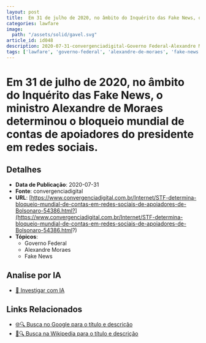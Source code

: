 ```yaml
---
layout: post
title:  Em 31 de julho de 2020, no âmbito do Inquérito das Fake News, o ministro Alexandre de Moraes determinou o bloqueio mundial de contas de apoiadores do presidente em redes sociais.
categories: lawfare
image: 
  path: "/assets/solid/gavel.svg"
article_id: id048
description: 2020-07-31-convergenciadigital-Governo Federal-Alexandre Moraes
tags: ['lawfare', 'governo-federal', 'alexandre-de-moraes', 'fake-news']
---
```


# Em 31 de julho de 2020, no âmbito do Inquérito das Fake News, o ministro Alexandre de Moraes determinou o bloqueio mundial de contas de apoiadores do presidente em redes sociais.

## Detalhes
- **Data de Publicação**: 2020-07-31
- **Fonte**: convergenciadigital
- **URL**: [https://www.convergenciadigital.com.br/Internet/STF-determina-bloqueio-mundial-de-contas-em-redes-sociais-de-apoiadores-de-Bolsonaro-54386.html?](https://www.convergenciadigital.com.br/Internet/STF-determina-bloqueio-mundial-de-contas-em-redes-sociais-de-apoiadores-de-Bolsonaro-54386.html?)
- **Tópicos**:
  - Governo Federal
  - Alexandre Moraes
  - Fake News

## Analise por IA
- [🤖 Investigar com IA](https://www.perplexity.ai/search?q=%22not%C3%ADcia%20artigo%20Brasil%22%20Em%2031%20de%20julho%20de%202020%2C%20no%20%C3%A2mbito%20do%20Inqu%C3%A9rito%20das%20Fake%20News%2C%20o%20ministro%20Alexandre%20de%20Moraes%20determinou%20o%20bloqueio%20mundial%20de%20contas%20de%20apoiadores%20do%20presidente%20em%20redes%20sociais.%20convergenciadigital%202020-07-31)

## Links Relacionados
- [🌐🔍 Busca no Google para o título e descrição](https://www.google.com/search?q=%22not%C3%ADcia%20artigo%20Brasil%22%20Em%2031%20de%20julho%20de%202020%2C%20no%20%C3%A2mbito%20do%20Inqu%C3%A9rito%20das%20Fake%20News%2C%20o%20ministro%20Alexandre%20de%20Moraes%20determinou%20o%20bloqueio%20mundial%20de%20contas%20de%20apoiadores%20do%20presidente%20em%20redes%20sociais.%20convergenciadigital%202020-07-31)
- [📖🔍 Busca na Wikipedia para o título e descrição](https://pt.wikipedia.org/w/index.php?search=%22not%C3%ADcia%20artigo%20Brasil%22%20Em%2031%20de%20julho%20de%202020%2C%20no%20%C3%A2mbito%20do%20Inqu%C3%A9rito%20das%20Fake%20News%2C%20o%20ministro%20Alexandre%20de%20Moraes%20determinou%20o%20bloqueio%20mundial%20de%20contas%20de%20apoiadores%20do%20presidente%20em%20redes%20sociais.%20convergenciadigital%202020-07-31)

